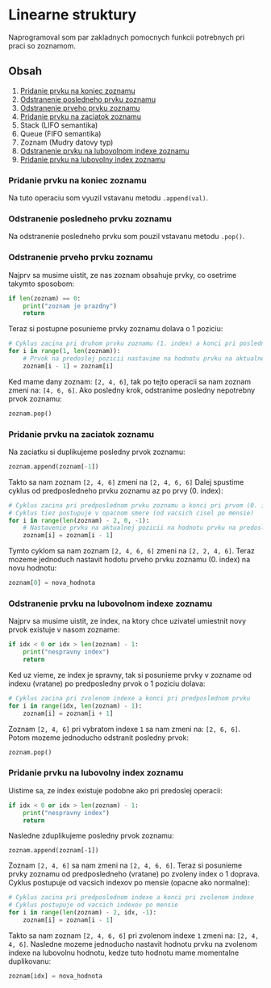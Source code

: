 # Linearne struktury
Naprogramoval som par zakladnych pomocnych funkcii potrebnych pri praci so zoznamom.

## Obsah
1. [Pridanie prvku na koniec zoznamu](#pridanie-prvku-na-koniec-zoznamu)
1. [Odstranenie posledneho prvku zoznamu](#odstranenie-posledneho-prvku-zoznamu)
1. [Odstranenie prveho prvku zoznamu](#odstranenie-prveho-prvku-zoznamu)
1. [Pridanie prvku na zaciatok zoznamu](#pridanie-prvku-na-zaciatok-zoznamu)
1. Stack (LIFO semantika)
1. Queue (FIFO semantika)
1. Zoznam (Mudry datovy typ)
1. [Odstranenie prvku na lubovolnom indexe zoznamu](#odstranenie-prvku-na-lubovolnom-indexe-zoznamu)
1. [Pridanie prvku na lubovolny index zoznamu](#pridanie-prvku-na-lubovolny-index-zoznamu)

### Pridanie prvku na koniec zoznamu
Na tuto operaciu som vyuzil vstavanu metodu `.append(val)`.

### Odstranenie posledneho prvku zoznamu
Na odstranenie posledneho prvku som pouzil vstavanu metodu `.pop()`.

### Odstranenie prveho prvku zoznamu
Najprv sa musime uistit, ze nas zoznam obsahuje prvky, co osetrime takymto sposobom:
```py
if len(zoznam) == 0:
    print("zoznam je prazdny")
    return
```
Teraz si postupne posunieme prvky zoznamu dolava o 1 poziciu:
```py
# Cyklus zacina pri druhom prvku zoznamu (1. index) a konci pri poslednom prvku
for i in range(1, len(zoznam)):
    # Prvok na predoslej pozicii nastavime na hodnotu prvku na aktualnej pozicii
    zoznam[i - 1] = zoznam[i]
```
Ked mame dany zoznam: `[2, 4, 6]`, tak po tejto operacii sa nam zoznam zmeni na: `[4, 6, 6]`.
Ako posledny krok, odstranime posledny nepotrebny prvok zoznamu:
```py
zoznam.pop()
```

### Pridanie prvku na zaciatok zoznamu
Na zaciatku si duplikujeme posledny prvok zoznamu:
```py
zoznam.append(zoznam[-1])
```
Takto sa nam zoznam `[2, 4, 6]` zmeni na `[2, 4, 6, 6]`
Dalej spustime cyklus od predposledneho prvku zoznamu az po prvy (0. index):
```py
# Cyklus zacina pri predposlednom prvku zoznamu a konci pri prvom (0. index)
# Cyklus tiez postupuje v opacnom smere (od vacsich cisel po mensie)
for i in range(len(zoznam) - 2, 0, -1):
    # Nastavenie prvku na aktualnej pozicii na hodnotu prvku na predoslej pozicii
    zoznam[i] = zoznam[i - 1]
```
Tymto cyklom sa nam zoznam `[2, 4, 6, 6]` zmeni na `[2, 2, 4, 6]`.
Teraz mozeme jednoduch nastavit hodotu prveho prvku zoznamu (0. index) na novu hodnotu:
```py
zoznam[0] = nova_hodnota
```

### Odstranenie prvku na lubovolnom indexe zoznamu
Najprv sa musime uistit, ze index, na ktory chce uzivatel umiestnit novy prvok existuje v nasom zozname:
```py
if idx < 0 or idx > len(zoznam) - 1:
    print("nespravny index")
    return
```
Ked uz vieme, ze index je spravny, tak si posunieme prvky v zozname od indexu (vratane) po predposledny prvok o 1 poziciu dolava:
```py
# Cyklus zacina pri zvolenom indexe a konci pri predposlednom prvku
for i in range(idx, len(zoznam) - 1):
    zoznam[i] = zoznam[i + 1]
```
Zoznam `[2, 4, 6]` pri vybratom indexe `1` sa nam zmeni na: `[2, 6, 6]`. Potom mozeme jednoducho odstranit posledny prvok:
```py
zoznam.pop()
```

### Pridanie prvku na lubovolny index zoznamu
Uistime sa, ze index existuje podobne ako pri predoslej operacii:
```py
if idx < 0 or idx > len(zoznam) - 1:
    print("nespravny index")
    return
```
Nasledne zduplikujeme posledny prvok zoznamu:
```
zoznam.append(zoznam[-1])
```
Zoznam `[2, 4, 6]` sa nam zmeni na `[2, 4, 6, 6]`.
Teraz si posunieme prvky zoznamu od predposledneho (vratane) po zvoleny index o 1 doprava. Cyklus postupuje od vacsich indexov po mensie (opacne ako normalne):
```py
# Cyklus zacina pri predposlednom indexe a konci pri zvolenom indexe
# Cyklus postupuje od vacsich indexov po mensie
for i in range(len(zoznam) - 2, idx, -1):
    zoznam[i] = zoznam[i - 1]
```
Takto sa nam zoznam `[2, 4, 6, 6]` pri zvolenom indexe `1` zmeni na: `[2, 4, 4, 6]`. Nasledne mozeme jednoducho nastavit hodnotu prvku na zvolenom indexe na lubovolnu hodnotu, kedze tuto hodnotu mame momentalne duplikovanu:
```py
zoznam[idx] = nova_hodnota
```
